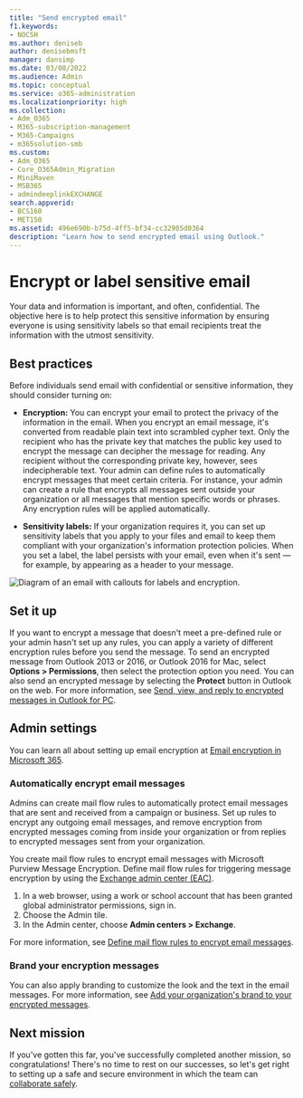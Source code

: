 ```yaml
---
title: "Send encrypted email"
f1.keywords:
- NOCSH
ms.author: deniseb
author: denisebmsft
manager: dansimp
ms.date: 03/08/2022
ms.audience: Admin
ms.topic: conceptual
ms.service: o365-administration
ms.localizationpriority: high
ms.collection: 
- Adm_O365
- M365-subscription-management 
- M365-Campaigns
- m365solution-smb
ms.custom:
- Adm_O365
- Core_O365Admin_Migration
- MiniMaven
- MSB365
- admindeeplinkEXCHANGE
search.appverid:
- BCS160
- MET150
ms.assetid: 496e690b-b75d-4ff5-bf34-cc32905d0364
description: "Learn how to send encrypted email using Outlook."
---
```


# Encrypt or label sensitive email

Your data and information is important, and often, confidential. The objective here is to help protect this sensitive information by ensuring everyone is using sensitivity labels so that email recipients treat the information with the utmost sensitivity.

## Best practices

Before individuals send email with confidential or sensitive information, they should consider turning on:

- **Encryption:** You can encrypt your email to protect the privacy of the information in the email. When you encrypt an email message, it's converted from readable plain text into scrambled cypher text. Only the recipient who has the private key that matches the public key used to encrypt the message can decipher the message for reading. Any recipient without the corresponding private key, however, sees indecipherable text. Your admin can define rules to automatically encrypt messages that meet certain criteria. For instance, your admin can create a rule that encrypts all messages sent outside your organization or all messages that mention specific words or phrases. Any encryption rules will be applied automatically.

- **Sensitivity labels:** If your organization requires it, you can set up sensitivity labels that you apply to your files and email to keep them compliant with your organization's information protection policies. When you set a label, the label persists with your email, even when it's sent &mdash; for example, by appearing as a header to your message.

![Diagram of an email with callouts for labels and encryption.](../media/m365-campaign-email-encrypt.png)

## Set it up

If you want to encrypt a message that doesn't meet a pre-defined rule or your admin hasn't set up any rules, you can apply a variety of different encryption rules before you send the message. To send an encrypted message from Outlook 2013 or 2016, or Outlook 2016 for Mac, select **Options > Permissions**, then select the protection option you need. You can also send an encrypted message by selecting the **Protect** button in Outlook on the web. For more information, see [Send, view, and reply to encrypted messages in Outlook for PC](https://support.microsoft.com/en-us/office/send-view-and-reply-to-encrypted-messages-in-outlook-for-pc-eaa43495-9bbb-4fca-922a-df90dee51980).

## Admin settings

You can learn all about setting up email encryption at [Email encryption in Microsoft 365](../compliance/email-encryption.md).

### Automatically encrypt email messages

Admins can create mail flow rules to automatically protect email messages that are sent and received from a campaign or business. Set up rules to encrypt any outgoing email messages, and remove encryption from encrypted messages coming from inside your organization or from replies to encrypted messages sent from your organization.

You create mail flow rules to encrypt email messages with Microsoft Purview Message Encryption. Define mail flow rules for triggering message encryption by using the <a href="https://go.microsoft.com/fwlink/p/?linkid=2059104" target="_blank">Exchange admin center (EAC)</a>.

1. In a web browser, using a work or school account that has been granted global administrator permissions, sign in.
2. Choose the Admin tile.
3. In the Admin center, choose **Admin centers > Exchange**.

For more information, see [Define mail flow rules to encrypt email messages](../compliance/define-mail-flow-rules-to-encrypt-email.md).

### Brand your encryption messages

You can also apply branding to customize the look and the text in the email messages. For more information, see [Add your organization's brand to your encrypted messages](../compliance/email-encryption.md).

## Next mission

If you've gotten this far, you've successfully completed another mission, so congratulations! There's no time to rest on our successes, so let's get right to setting up a safe and secure environment in which the team can [collaborate safely](m365bp-collaborate-share-securely.md).